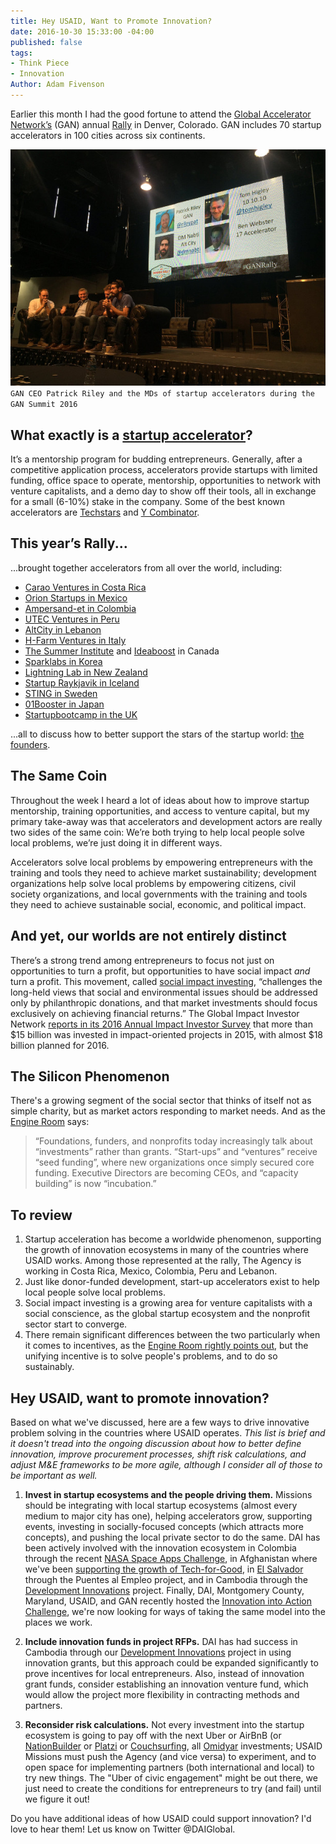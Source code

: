```yaml
---
title: Hey USAID, Want to Promote Innovation?
date: 2016-10-30 15:33:00 -04:00
published: false
tags:
- Think Piece
- Innovation
Author: Adam Fivenson
---
```


Earlier this month I had the good fortune to attend the [Global Accelerator Network’s](http://gan.co) (GAN) annual [Rally]( https://twitter.com/hashtag/ganrally) in Denver, Colorado. GAN includes 70 startup accelerators in 100 cities across six continents. 

![GAN stage.jpg](/uploads/GAN%20stage.jpg)
`GAN CEO Patrick Riley and the MDs of startup accelerators during the GAN Summit 2016`

<!--more-->

## What exactly is a [startup accelerator](https://en.wikipedia.org/wiki/Seed_accelerator)?

It’s a mentorship program for budding entrepreneurs. Generally, after a competitive application process, accelerators provide startups with limited funding, office space to operate, mentorship, opportunities to network with venture capitalists, and a demo day to show off their tools, all in exchange for a small (6-10%) stake in the company. Some of the best known accelerators are [Techstars](http://www.techstars.com/) and [Y Combinator](https://www.ycombinator.com/). 


## This year’s Rally...
...brought together accelerators from all over the world, including:

* [Carao Ventures in Costa Rica](http://www.caraov.com/)
* [Orion Startups in Mexico](http://hello.orionstartups.com/)
* [Ampersand-et in Colombia](http://gan.co/members/view/ampersand-et)
* [UTEC Ventures in Peru](http://www.utecventures.com/)
* [AltCity in Lebanon](http://www.altcity.me/)
* [H-Farm Ventures in Italy](http://www.h-farm.com/en/)
* [The Summer Institute](http://www.summerinst.ca/) and [Ideaboost](http://www.ideaboost.ca/) in Canada
* [Sparklabs in Korea](http://www.sparklabs.co.kr/)
* [Lightning Lab in New Zealand](http://www.lightninglab.co.nz/)
* [Startup Raykjavik in Iceland]( http://www.startupreykjavik.com/)
* [STING in Sweden](http://www.stockholminnovation.com/en/our-programs/sting-accelerate/)
* [01Booster in Japan](https://01booster.com/)
* [Startupbootcamp in the UK](https://www.startupbootcamp.org/)

...all to discuss how to better support the stars of the startup world: [the founders](http://www.inc.com/young-entrepreneur-council/7-rockstar-female-founders-share-their-best-startup-advice.html). 

## The Same Coin
Throughout the week I heard a lot of ideas about how to improve startup mentorship, training opportunities, and access to venture capital, but my primary take-away was that accelerators and development actors are really two sides of the same coin: We’re both trying to help local people solve local problems, we’re just doing it in different ways. 

Accelerators solve local problems by empowering entrepreneurs with the training and tools they need to achieve market sustainability; development organizations help solve local problems by empowering citizens, civil society organizations, and local governments with the training and tools they need to achieve sustainable social, economic, and political impact. 

## And yet, our worlds are not entirely distinct 
There’s a strong trend among entrepreneurs to focus not just on opportunities to turn a profit, but opportunities to have social impact *and* turn a profit. This movement, called [social impact investing](https://thegiin.org/impact-investing/need-to-know/), “challenges the long-held views that social and environmental issues should be addressed only by philanthropic donations, and that market investments should focus exclusively on achieving financial returns.” The Global Impact Investor Network [reports in its 2016 Annual Impact Investor Survey](https://thegiin.org/assets/2016%20GIIN%20Annual%20Impact%20Investor%20Survey_Web.pdf) that more than $15 billion was invested in impact-oriented projects in 2015, with almost $18 billion planned for 2016.

## The Silicon Phenomenon
There's a growing segment of the social sector that thinks of itself not as simple charity, but as market actors responding to market needs. And as the [Engine Room](https://www.theengineroom.org/disrupt-your-market) says:

> “Foundations, funders, and nonprofits today increasingly talk about “investments” rather than grants. “Start-ups” and “ventures” receive “seed funding”, where new organizations once simply secured core funding. Executive Directors are becoming CEOs, and “capacity building” is now “incubation.”

## To review
1. Startup acceleration has become a worldwide phenomenon, supporting the growth of innovation ecosystems in many of the countries where USAID works. Among those represented at the rally, The Agency is working in Costa Rica, Mexico, Colombia, Peru and Lebanon.
2. Just like donor-funded development, start-up accelerators exist to help local people solve local problems. 
3. Social impact investing is a growing area for venture capitalists with a social conscience, as the global startup ecosystem and the nonprofit sector start to converge. 
4. There remain significant differences between the two particularly when it comes to incentives, as the [Engine Room rightly points out](https://www.theengineroom.org/disrupt-your-market/), but the unifying incentive is to solve people's problems, and to do so sustainably. 

## Hey USAID, want to promote innovation?
Based on what we've discussed, here are a few ways to drive innovative problem solving in the countries where USAID operates. 
*This list is brief and it doesn't tread into the ongoing discussion about how to better define innovation, improve procurement processes, shift risk calculations, and adjust M&E frameworks to be more agile, although I consider all of those to be important as well.*

1. **Invest in startup ecosystems and the people driving them.** 
Missions should be integrating with local startup ecosystems (almost every medium to major city has one), helping accelerators grow, supporting events, investing in socially-focused concepts (which attracts more concepts), and pushing the local private sector to do the same. DAI has been actively involved with the innovation ecosystem in Colombia through the recent [NASA Space Apps Challenge](https://dai-global-digital.com/top-3-climate-change-concepts-from-the-2016-nasa-space-apps-challenge-bogota.html), in Afghanistan where we've been [supporting the growth of Tech-for-Good](https://dai-global-digital.com/sowing-the-seeds-of-a-tech-for-social-good-ecosystem-in-afghanistan.html), in [El Salvador](https://dai-global-digital.com/innovation-and-entrepreneurship-in-el-salvador.html) through the Puentes al Empleo project, and in Cambodia through the [Development Innovations](https://www.facebook.com/DevInnoKH/) project. Finally, DAI, Montgomery County, Maryland, USAID, and GAN recently hosted the [Innovation into Action Challenge](https://dai.forms.fm/innovation-into-action-challenge), we're now looking for ways of taking the same model into the places we work. 

2. **Include innovation funds in project RFPs.** DAI has had success in Cambodia through our [Development Innovations](http://www.development-innovations.org/success-stories/) project in using innovation grants, but this approach could be expanded significantly to prove incentives for local entrepreneurs. Also, instead of innovation grant funds, consider establishing an innovation venture fund, which would allow the project more flexibility in contracting methods and partners.

3. **Reconsider risk calculations.** Not every investment into the startup ecosystem is going to pay off with the next Uber or AirBnB (or [NationBuilder](http://nationbuilder.com/) or [Platzi](https://courses.platzi.com/) or [Couchsurfing](https://www.couchsurfing.com), all [Omidyar](https://www.omidyar.com) investments; USAID Missions must push the Agency (and vice versa) to experiment, and to open space for implementing partners (both international and local) to try new things. The "Uber of civic engagement" might be out there, we just need to create the conditions for entrepreneurs to try (and fail) until we figure it out! 

Do you have additional ideas of how USAID could support innovation? I'd love to hear them! Let us know on Twitter @DAIGlobal.
